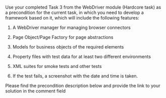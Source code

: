 Use your completed Task 3 from the WebDriver module (Hardcore task) as a precondition for the current task, in which you need to develop a framework based on it, which will include the following features:

1. A WebDriver manager for managing browser connectors

2. Page Object/Page Factory for page abstractions

3. Models for business objects of the required elements

4. Property files with test data for at least two different environments

5. XML suites for smoke tests and other tests

6. If the test fails, a screenshot with the date and time is taken.

Please find the precondition description below and provide the link to your solution in the comment field